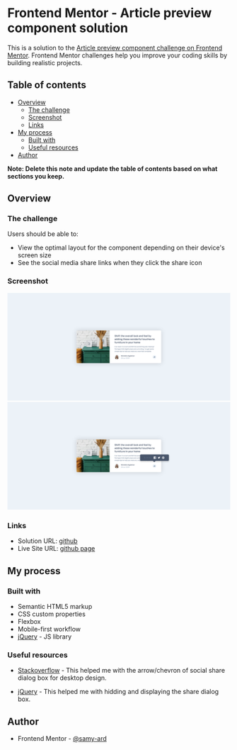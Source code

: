 # Frontend Mentor - Article preview component solution

This is a solution to the [Article preview component challenge on Frontend Mentor](https://www.frontendmentor.io/challenges/article-preview-component-dYBN_pYFT). Frontend Mentor challenges help you improve your coding skills by building realistic projects. 

## Table of contents

- [Overview](#overview)
  - [The challenge](#the-challenge)
  - [Screenshot](#screenshot)
  - [Links](#links)
- [My process](#my-process)
  - [Built with](#built-with)
  - [Useful resources](#useful-resources)
- [Author](#author)

**Note: Delete this note and update the table of contents based on what sections you keep.**

## Overview

### The challenge

Users should be able to:

- View the optimal layout for the component depending on their device's screen size
- See the social media share links when they click the share icon

### Screenshot

![Normal](./screenshot.png)
![Active](./screenshot-alt.png)


### Links

- Solution URL: [github](https://github.com/samy-ard/article-preview/)
- Live Site URL: [github page](https://samy-ard/github.io/article-preview/)

## My process

### Built with

- Semantic HTML5 markup
- CSS custom properties
- Flexbox
- Mobile-first workflow
- [jQuery](https://code.jquery.com/jquery-3.6.1.min.js) - JS library

### Useful resources

- [Stackoverflow](https://stackoverflow.com/questions/25065661/how-to-position-a-css-triangle-using-after) - This helped me with the arrow/chevron of social share dialog box for desktop design.

- [jQuery](https://api.jquery.com/toggle/#toggle-duration-complete) - This helped me with hidding and displaying the share dialog box.

## Author

- Frontend Mentor - [@samy-ard](https://www.frontendmentor.io/profile/samy-ard)


